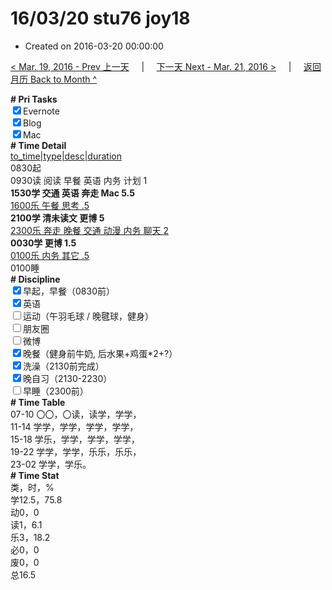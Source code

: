 # 16/03/20 stu76 joy18

- Created on 2016-03-20 00:00:00

[< Mar. 19, 2016 - Prev 上一天](/_archived/lifelogs/2016/03/d19.md) &nbsp; &nbsp; | &nbsp; &nbsp; [下一天 Next - Mar. 21, 2016 >](/_archived/lifelogs/2016/03/d21.md) &nbsp; &nbsp; |  &nbsp; &nbsp; [返回月历 Back to Month ^](/_archived/lifelogs/2016/03/index.md)
<br/>    <div><b># Pri Tasks</b></div><div><input checked="true" type="checkbox"/>Evernote</div><div><input checked="true" type="checkbox"/>Blog</div><div><input checked="true" type="checkbox"/>Mac</div><div><b># Time Detail</b></div>    <div><u>to_time|type|desc|duration</u></div>    <div>0830起</div>    <div>0930读 阅读 早餐 英语 内务 计划 1</div>    <div><b>1530学 交通 英语 奔走 Mac 5.5</b></div><div><u>1600乐 午餐 思考 .5</u></div>    <div><b>2100学 清未读文 更博 5</b></div><div><u>2300乐 奔走 晚餐 交通 动漫 内务 聊天 2</u></div>    <div><b>0030学 更博 1.5</b></div>    <div><u>0100乐 内务 其它 .5</u></div>    <div>0100睡</div><div><b># Discipline</b></div><div><input checked="true" type="checkbox"/>早起，早餐（0830前）</div><div><input checked="true" type="checkbox"/>英语</div><div><input type="checkbox"/>运动（午羽毛球 / 晚毽球，健身）</div><div><input type="checkbox"/>朋友圈</div><div><input type="checkbox"/>微博</div><div><input checked="true" type="checkbox"/>晚餐（健身前牛奶, 后水果+鸡蛋*2+?）</div><div><input checked="true" type="checkbox"/>洗澡（2130前完成）</div><div><input checked="true" type="checkbox"/>晚自习（2130-2230）</div><div><input type="checkbox"/>早睡（2300前）</div><div><b># Time Table</b></div>    <div>07-10 〇〇，〇读，读学，学学，</div>    <div>11-14 学学，学学，学学，学学，</div>    <div>15-18 学乐，学学，学学，学学，</div>    <div>19-22 学学，学学，乐乐，乐乐，</div>    <div>23-02 学学，学乐。</div><div><b># Time Stat</b></div>    <div>类，时，%</div>    <div>学12.5，75.8</div>    <div>动0，0</div>    <div>读1，6.1</div>    <div>乐3，18.2</div>    <div>必0，0</div>    <div>废0，0</div>    <div>总16.5</div>
